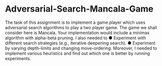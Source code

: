 # Adversarial-Search-Mancala-Game

The task of this assignment is to implement a game player which uses adversarial search algorithms
to play a two player game. The game we shall consider here is Mancala.
Your implementation would include a minimax algorithm with alpha-beta pruning. I also needed
to
● Experiment with different search strategies (e.g., iterative deepening search).
● Experiment by varying depth-limits and changing move-ordering.
Moreover, I needed to implement various heuristics and find out which one is better by running
experiments. 
